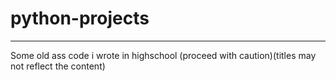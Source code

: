 # python-projects
---
Some old ass code i wrote in highschool (proceed with caution)(titles may not reflect the content)
